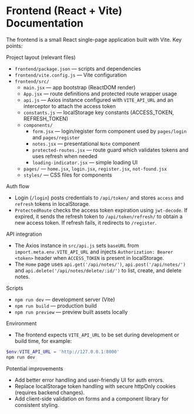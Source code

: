 # Frontend (React + Vite) Documentation

The frontend is a small React single-page application built with Vite. Key points:

Project layout (relevant files)

- `frontend/package.json` — scripts and dependencies
- `frontend/vite.config.js` — Vite configuration
- `frontend/src/`
  - `main.jsx` — app bootstrap (ReactDOM render)
  - `App.jsx` — route definitions and protected route wrapper usage
  - `api.js` — Axios instance configured with `VITE_API_URL` and an interceptor to attach the access token
  - `constants.js` — localStorage key constants (ACCESS_TOKEN, REFRESH_TOKEN)
  - `components/`
    - `form.jsx` — login/register form component used by `pages/login` and `pages/register`
    - `notes.jsx` — presentational `Note` component
    - `protected-routes.jsx` — route guard which validates tokens and uses refresh when needed
    - `loading-indicator.jsx` — simple loading UI
  - `pages/` — `home.jsx`, `login.jsx`, `register.jsx`, `not-found.jsx`
  - `styles/` — CSS files for components

Auth flow

- Login (`/login`) posts credentials to `/api/token/` and stores `access` and `refresh` tokens in localStorage.
- `ProtectedRoute` checks the access token expiration using `jwt-decode`. If expired, it sends the refresh token to `/api/token/refresh/` to obtain a new access token. If refresh fails, it redirects to `/register`.

API integration

- The Axios instance in `src/api.js` sets `baseURL` from `import.meta.env.VITE_API_URL` and injects `Authorization: Bearer <token>` header when `ACCESS_TOKEN` is present in localStorage.
- The `Home` page uses `api.get('/api/notes/')`, `api.post('/api/notes/')` and `api.delete('/api/notes/delete/:id/')` to list, create, and delete notes.

Scripts

- `npm run dev` — development server (Vite)
- `npm run build` — production build
- `npm run preview` — preview built assets locally

Environment

- The frontend expects `VITE_API_URL` to be set during development or build time, for example:

```powershell
$env:VITE_API_URL = 'http://127.0.0.1:8000'
npm run dev
```

Potential improvements

- Add better error handling and user-friendly UI for auth errors.
- Replace localStorage token handling with secure httpOnly cookies (requires backend changes).
- Add client-side validation on forms and a component library for consistent styling.
